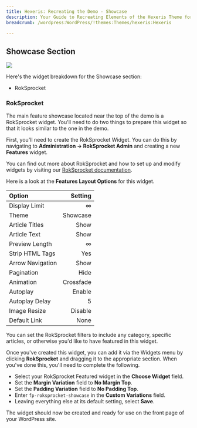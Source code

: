 ```yaml
---
title: Hexeris: Recreating the Demo - Showcase
description: Your Guide to Recreating Elements of the Hexeris Theme for WordPress
breadcrumb: /wordpress:WordPress/!themes:Themes/hexeris:Hexeris

---
```


Showcase Section
-----
![][demo]

Here's the widget breakdown for the Showcase section:

* RokSprocket

### RokSprocket
The main feature showcase located near the top of the demo is a RokSprocket widget. You'll need to do two things to prepare this widget so that it looks similar to the one in the demo.

First, you'll need to create the RokSprocket Widget. You can do this by navigating to **Administration -> RokSprocket Admin** and creating a new **Features** widget. 

You can find out more about RokSprocket and how to set up and modify widgets by visiting our [RokSprocket documentation][roksprocket].

Here is a look at the **Features Layout Options** for this widget.

| Option           |   Setting |  
| :--------------- | --------: |  
| Display Limit    |         ∞ |  
| Theme            |  Showcase |  
| Article Titles   |      Show |  
| Article Text     |      Show |  
| Preview Length   |         ∞ |  
| Strip HTML Tags  |       Yes |  
| Arrow Navigation |      Show |  
| Pagination       |      Hide |  
| Animation        | Crossfade |  
| Autoplay         |    Enable |  
| Autoplay Delay   |         5 |  
| Image Resize     |   Disable | 
| Default Link     |      None | 

You can set the RokSprocket filters to include any category, specific articles, or otherwise you'd like to have featured in this widget.

Once you've created this widget, you can add it via the Widgets menu by clicking **RokSprocket** and dragging it to the appropriate section. When you've done this, you'll need to complete the following.

* Select your RokSprocket Featured widget in the **Choose Widget** field.
* Set the **Margin Variation** field to **No Margin Top**.
* Set the **Padding Variation** field to **No Padding Top**.
* Enter `fp-roksprocket-showcase` in the **Custom Variations** field.
* Leaving everything else at its default setting, select **Save**.

The widget should now be created and ready for use on the front page of your WordPress site.

[demo]: assets/demo_2.jpeg
[roksprocket]: ../../plugins/roksprocket/